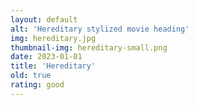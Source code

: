 ```yaml
---
layout: default
alt: 'Hereditary stylized movie heading'
img: hereditary.jpg
thumbnail-img: hereditary-small.png
date: 2023-01-01
title: 'Hereditary'
old: true
rating: good
---
```

